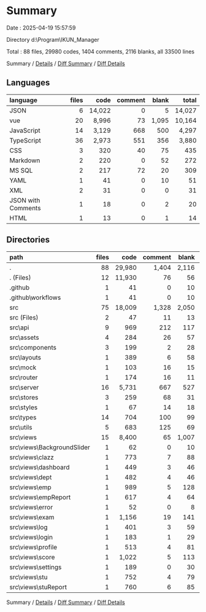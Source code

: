 # Summary

Date : 2025-04-19 15:57:59

Directory d:\\Program\\IKUN_Manager

Total : 88 files,  29980 codes, 1404 comments, 2116 blanks, all 33500 lines

Summary / [Details](details.md) / [Diff Summary](diff.md) / [Diff Details](diff-details.md)

## Languages
| language | files | code | comment | blank | total |
| :--- | ---: | ---: | ---: | ---: | ---: |
| JSON | 6 | 14,022 | 0 | 5 | 14,027 |
| vue | 20 | 8,996 | 73 | 1,095 | 10,164 |
| JavaScript | 14 | 3,129 | 668 | 500 | 4,297 |
| TypeScript | 36 | 2,973 | 551 | 356 | 3,880 |
| CSS | 3 | 320 | 40 | 75 | 435 |
| Markdown | 2 | 220 | 0 | 52 | 272 |
| MS SQL | 2 | 217 | 72 | 20 | 309 |
| YAML | 1 | 41 | 0 | 10 | 51 |
| XML | 2 | 31 | 0 | 0 | 31 |
| JSON with Comments | 1 | 18 | 0 | 2 | 20 |
| HTML | 1 | 13 | 0 | 1 | 14 |

## Directories
| path | files | code | comment | blank | total |
| :--- | ---: | ---: | ---: | ---: | ---: |
| . | 88 | 29,980 | 1,404 | 2,116 | 33,500 |
| . (Files) | 12 | 11,930 | 76 | 56 | 12,062 |
| .github | 1 | 41 | 0 | 10 | 51 |
| .github\\workflows | 1 | 41 | 0 | 10 | 51 |
| src | 75 | 18,009 | 1,328 | 2,050 | 21,387 |
| src (Files) | 2 | 47 | 11 | 13 | 71 |
| src\\api | 9 | 969 | 212 | 117 | 1,298 |
| src\\assets | 4 | 284 | 26 | 57 | 367 |
| src\\components | 3 | 199 | 2 | 28 | 229 |
| src\\layouts | 1 | 389 | 6 | 58 | 453 |
| src\\mock | 1 | 103 | 16 | 15 | 134 |
| src\\router | 1 | 174 | 16 | 11 | 201 |
| src\\server | 16 | 5,731 | 667 | 527 | 6,925 |
| src\\stores | 3 | 259 | 68 | 31 | 358 |
| src\\styles | 1 | 67 | 14 | 18 | 99 |
| src\\types | 14 | 704 | 100 | 99 | 903 |
| src\\utils | 5 | 683 | 125 | 69 | 877 |
| src\\views | 15 | 8,400 | 65 | 1,007 | 9,472 |
| src\\views\\BackgroundSlider | 1 | 62 | 0 | 10 | 72 |
| src\\views\\clazz | 1 | 773 | 7 | 88 | 868 |
| src\\views\\dashboard | 1 | 449 | 3 | 46 | 498 |
| src\\views\\dept | 1 | 482 | 4 | 46 | 532 |
| src\\views\\emp | 1 | 989 | 5 | 128 | 1,122 |
| src\\views\\empReport | 1 | 617 | 4 | 64 | 685 |
| src\\views\\error | 1 | 52 | 0 | 8 | 60 |
| src\\views\\exam | 1 | 1,156 | 19 | 141 | 1,316 |
| src\\views\\log | 1 | 401 | 3 | 59 | 463 |
| src\\views\\login | 1 | 183 | 1 | 29 | 213 |
| src\\views\\profile | 1 | 513 | 4 | 81 | 598 |
| src\\views\\score | 1 | 1,022 | 5 | 113 | 1,140 |
| src\\views\\settings | 1 | 189 | 0 | 30 | 219 |
| src\\views\\stu | 1 | 752 | 4 | 79 | 835 |
| src\\views\\stuReport | 1 | 760 | 6 | 85 | 851 |

Summary / [Details](details.md) / [Diff Summary](diff.md) / [Diff Details](diff-details.md)